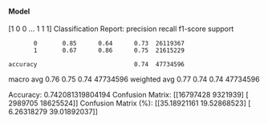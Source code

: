 #### Model
[1 0 0 ... 1 1 1]
Classification Report:
              precision    recall  f1-score   support

           0       0.85      0.64      0.73  26119367
           1       0.67      0.86      0.75  21615229

    accuracy                           0.74  47734596
   macro avg       0.76      0.75      0.74  47734596
weighted avg       0.77      0.74      0.74  47734596

Accuracy: 0.742081319804194
Confusion Matrix:
[[16797428  9321939]
 [ 2989705 18625524]]
Confusion Matrix (%):
[[35.18921161 19.52868523]
 [ 6.26318279 39.01892037]]
